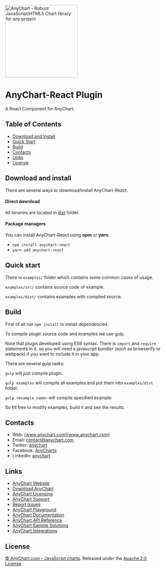 [<img src="https://cdn.anychart.com/images/logo-transparent-segoe.png?2" width="234px" alt="AnyChart - Robust JavaScript/HTML5 Chart library for any project">](http://www.anychart.com)

AnyChart-React Plugin
=========

A React Component for AnyChart.

## Table of Contents

* [Download and Install](#download-and-install)
* [Quick Start](#quick-start)
* [Build](#build)
* [Contacts](#contacts)
* [Links](#links)
* [License](#license)

## Download and install

There are several ways to download/install AnyChart-React.

#### Direct download

All binaries are located in [dist](https://github.com/AnyChart/AnyChart-React/tree/master/dist) folder.

#### Package managers

You can install AnyChart-React using **npm** or **yarn**:

* `npm install anychart-react`
* `yarn add anychart-react`

## Quick start
There is `examples/` folder which contains some common cases of usage.

`examples/src/` contains source code of example.

`examples/dist/` contains examples with compiled source.

## Build
First of all run `npm install` to install dependencies.

To compile plugin source code and examples we use gulp.

Note that plugin developed using ES6 syntax. There is `import` and `require` statements in it, so you will need a javascript bundler (such as browserify or webpack) if you want to include it in your app.

There are several gulp tasks:

`gulp` will just compile plugin.

`gulp examples` will compile all examples and put them into `examples/dist` folder.

`gulp <example_name>` will compile specified example.

So fill free to modify examples, build it and see the results.

## Contacts

* Web: [www.anychart.com](www.anychart.com)
* Email: [contact@anychart.com](mailto:contact@anychart.com)
* Twitter: [anychart](https://twitter.com/anychart)
* Facebook: [AnyCharts](https://www.facebook.com/AnyCharts)
* LinkedIn: [anychart](https://www.linkedin.com/company/anychart)

## Links

* [AnyChart Website](http://www.anychart.com)
* [Download AnyChart](http://www.anychart.com/download/)
* [AnyChart Licensing](http://www.anychart.com/buy/)
* [AnyChart Support](http://www.anychart.com/support/)
* [Report Issues](http://github.com/AnyChart/anychart/issues)
* [AnyChart Playground](http://playground.anychart.com)
* [AnyChart Documentation](http://docs.anychart.com)
* [AnyChart API Reference](http://api.anychart.com)
* [AnyChart Sample Solutions](http://www.anychart.com/solutions/)
* [AnyChart Integrations](http://www.anychart.com/integrations/)

## License

[© AnyChart.com - JavaScript charts](http://www.anychart.com). Released under the [Apache 2.0 License](https://github.com/anychart-integrations/ruby-sinatra-mysql-template/blob/master/LICENSE).
